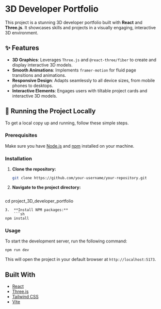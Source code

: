 # 3D Developer Portfolio

This project is a stunning 3D developer portfolio built with **React** and **Three.js**. It showcases skills and projects in a visually engaging, interactive 3D environment.

## ✨ Features

- **3D Graphics**: Leverages `Three.js` and `@react-three/fiber` to create and display interactive 3D models.
- **Smooth Animations**: Implements `framer-motion` for fluid page transitions and animations.
- **Responsive Design**: Adapts seamlessly to all device sizes, from mobile phones to desktops.
- **Interactive Elements**: Engages users with tiltable project cards and interactive 3D models.

## 🚀 Running the Project Locally

To get a local copy up and running, follow these simple steps.

### Prerequisites

Make sure you have [Node.js](https://nodejs.org/) and [npm](https://www.npmjs.com/) installed on your machine.

### Installation

1.  **Clone the repository:**
    ```sh
    git clone https://github.com/your-username/your-repository.git
    ```
2.  **Navigate to the project directory:**
    ```sh
cd project_3D_developer_portfolio
```
3.  **Install NPM packages:**
    ```sh
npm install
```

### Usage

To start the development server, run the following command:

```sh
npm run dev
```

This will open the project in your default browser at `http://localhost:5173`.

## Built With

- [React](https://reactjs.org/)
- [Three.js](https://threejs.org/)
- [Tailwind CSS](https://tailwindcss.com/)
- [Vite](https://vitejs.dev/) 